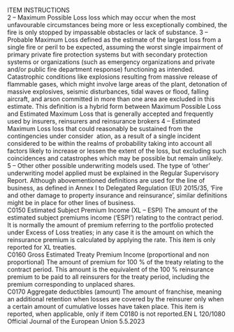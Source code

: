 
ITEM  INSTRUCTIONS  
2 – Maximum Possible Loss 
loss which may occur when the most unfavourable circumstances being more or 
less exceptionally combined, the fire is only stopped by impassable obstacles or 
lack of substance. 
3 – Probable Maximum Loss 
defined as the estimate of the largest loss from a single fire or peril to be expected, 
assuming the worst single impairment of primary private fire protection systems 
but with secondary protection systems or organizations (such as emergency 
organizations and private and/or public fire department response) functioning 
as intended. Catastrophic conditions like explosions resulting from massive 
release of flammable gases, which might involve large areas of the plant, 
detonation of massive explosives, seismic disturbances, tidal waves or flood, 
falling aircraft, and arson committed in more than one area are excluded in 
this estimate. This definition is a hybrid form between Maximum Possible Loss 
and Estimated Maximum Loss that is generally accepted and frequently used by 
insurers, reinsurers and reinsurance brokers 
4 – Estimated Maximum Loss 
loss that could reasonably be sustained from the contingencies under consider ­
ation, as a result of a single incident considered to be within the realms of 
probability taking into account all factors likely to increase or lessen the extent 
of the loss, but excluding such coincidences and catastrophes which may be 
possible but remain unlikely. 
5 – Other 
other possible underwriting models used. The type of ‘other’ underwriting model 
applied must be explained in the Regular Supervisory Report. 
Although abovementioned definitions are used for the line of business, as defined 
in Annex I to Delegated Regulation (EU) 2015/35, ‘Fire and other damage to 
property insurance and reinsurance’, similar definitions might be in place for 
other lines of business.  
C0150  Estimated Subject Premium 
Income (XL – ESPI)  The amount of the estimated subject premiums income (‘ESPI’) relating to the 
contract period. It is normally the amount of premium referring to the portfolio 
protected under Excess of Loss treaties; in any case it is the amount on which the 
reinsurance premium is calculated by applying the rate. This item is only reported 
for XL treaties.  
C0160  Gross Estimated Treaty 
Premium Income (proportional 
and non proportional)  The amount of premium for 100 % of the treaty relating to the contract period. 
This amount is the equivalent of the 100 % reinsurance premium to be paid to all 
reinsurers for the treaty period, including the premium corresponding to unplaced 
shares.  
C0170  Aggregate deductibles 
(amount)  The amount of franchise, meaning an additional retention when losses are covered 
by the reinsurer only when a certain amount of cumulative losses have taken 
place. This item is reported, when applicable, only if item C0180 is not reported.EN  L 120/1080 Official Journal of the European Union 5.5.2023